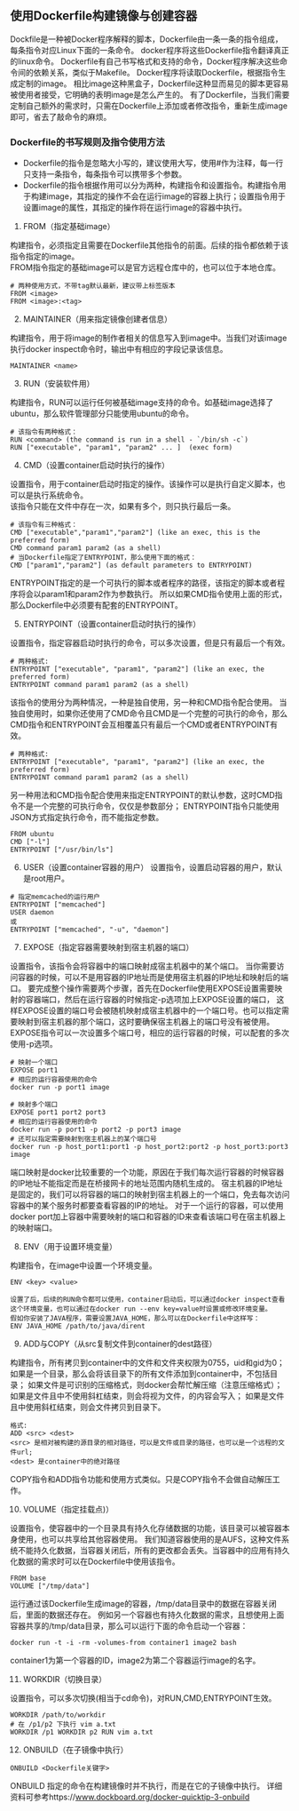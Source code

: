## 使用Dockerfile构建镜像与创建容器

Dockfile是一种被Docker程序解释的脚本，Dockerfile由一条一条的指令组成，每条指令对应Linux下面的一条命令。
docker程序将这些Dockerfile指令翻译真正的linux命令。
Dockerfile有自己书写格式和支持的命令，Docker程序解决这些命令间的依赖关系，类似于Makefile。
Docker程序将读取Dockerfile，根据指令生成定制的image。
相比image这种黑盒子，Dockerfile这种显而易见的脚本更容易被使用者接受，它明确的表明image是怎么产生的。
有了Dockerfile，当我们需要定制自己额外的需求时，只需在Dockerfile上添加或者修改指令，重新生成image即可，省去了敲命令的麻烦。



### Dockerfile的书写规则及指令使用方法

- Dockerfile的指令是忽略大小写的，建议使用大写，使用#作为注释，每一行只支持一条指令，每条指令可以携带多个参数。  
- Dockerfile的指令根据作用可以分为两种，构建指令和设置指令。构建指令用于构建image，其指定的操作不会在运行image的容器上执行；设置指令用于设置image的属性，其指定的操作将在运行image的容器中执行。  


1. FROM（指定基础image）

构建指令，必须指定且需要在Dockerfile其他指令的前面。后续的指令都依赖于该指令指定的image。  
FROM指令指定的基础image可以是官方远程仓库中的，也可以位于本地仓库。
```
# 两种使用方式，不带tag默认最新，建议带上标签版本
FROM <image>   
FROM <image>:<tag>  
```

2. MAINTAINER（用来指定镜像创建者信息）

构建指令，用于将image的制作者相关的信息写入到image中。当我们对该image执行docker inspect命令时，输出中有相应的字段记录该信息。
```
MAINTAINER <name>
```  

3. RUN（安装软件用）

构建指令，RUN可以运行任何被基础image支持的命令。如基础image选择了ubuntu，那么软件管理部分只能使用ubuntu的命令。
```
# 该指令有两种格式：
RUN <command> (the command is run in a shell - `/bin/sh -c`)  
RUN ["executable", "param1", "param2" ... ]  (exec form)  
```

4. CMD（设置container启动时执行的操作） 

设置指令，用于container启动时指定的操作。该操作可以是执行自定义脚本，也可以是执行系统命令。  
该指令只能在文件中存在一次，如果有多个，则只执行最后一条。
```
# 该指令有三种格式：
CMD ["executable","param1","param2"] (like an exec, this is the preferred form)  
CMD command param1 param2 (as a shell)  
# 当Dockerfile指定了ENTRYPOINT，那么使用下面的格式：
CMD ["param1","param2"] (as default parameters to ENTRYPOINT)  
```
ENTRYPOINT指定的是一个可执行的脚本或者程序的路径，该指定的脚本或者程序将会以param1和param2作为参数执行。
所以如果CMD指令使用上面的形式，那么Dockerfile中必须要有配套的ENTRYPOINT。

5. ENTRYPOINT（设置container启动时执行的操作）
   
设置指令，指定容器启动时执行的命令，可以多次设置，但是只有最后一个有效。
```
# 两种格式: 
ENTRYPOINT ["executable", "param1", "param2"] (like an exec, the preferred form)  
ENTRYPOINT command param1 param2 (as a shell)  
```
该指令的使用分为两种情况，一种是独自使用，另一种和CMD指令配合使用。
当独自使用时，如果你还使用了CMD命令且CMD是一个完整的可执行的命令，那么CMD指令和ENTRYPOINT会互相覆盖只有最后一个CMD或者ENTRYPOINT有效。
```
# 两种格式: 
ENTRYPOINT ["executable", "param1", "param2"] (like an exec, the preferred form)  
ENTRYPOINT command param1 param2 (as a shell)  
```
另一种用法和CMD指令配合使用来指定ENTRYPOINT的默认参数，这时CMD指令不是一个完整的可执行命令，仅仅是参数部分；
ENTRYPOINT指令只能使用JSON方式指定执行命令，而不能指定参数。
```
FROM ubuntu  
CMD ["-l"]  
ENTRYPOINT ["/usr/bin/ls"]  
```


6. USER（设置container容器的用户）
设置指令，设置启动容器的用户，默认是root用户。 
```
# 指定memcached的运行用户  
ENTRYPOINT ["memcached"]  
USER daemon  
或  
ENTRYPOINT ["memcached", "-u", "daemon"]  

```

7. EXPOSE（指定容器需要映射到宿主机器的端口）

设置指令，该指令会将容器中的端口映射成宿主机器中的某个端口。
当你需要访问容器的时候，可以不是用容器的IP地址而是使用宿主机器的IP地址和映射后的端口。
要完成整个操作需要两个步骤，首先在Dockerfile使用EXPOSE设置需要映射的容器端口，然后在运行容器的时候指定-p选项加上EXPOSE设置的端口，
这样EXPOSE设置的端口号会被随机映射成宿主机器中的一个端口号。也可以指定需要映射到宿主机器的那个端口，这时要确保宿主机器上的端口号没有被使用。
EXPOSE指令可以一次设置多个端口号，相应的运行容器的时候，可以配套的多次使用-p选项。

```
# 映射一个端口  
EXPOSE port1  
# 相应的运行容器使用的命令  
docker run -p port1 image  
  
# 映射多个端口  
EXPOSE port1 port2 port3  
# 相应的运行容器使用的命令  
docker run -p port1 -p port2 -p port3 image  
# 还可以指定需要映射到宿主机器上的某个端口号  
docker run -p host_port1:port1 -p host_port2:port2 -p host_port3:port3 image  
```
端口映射是docker比较重要的一个功能，原因在于我们每次运行容器的时候容器的IP地址不能指定而是在桥接网卡的地址范围内随机生成的。
宿主机器的IP地址是固定的，我们可以将容器的端口的映射到宿主机器上的一个端口，免去每次访问容器中的某个服务时都要查看容器的IP的地址。
对于一个运行的容器，可以使用docker port加上容器中需要映射的端口和容器的ID来查看该端口号在宿主机器上的映射端口。

8. ENV（用于设置环境变量）

构建指令，在image中设置一个环境变量。
```
ENV <key> <value>  
```
```
设置了后，后续的RUN命令都可以使用，container启动后，可以通过docker inspect查看这个环境变量，也可以通过在docker run --env key=value时设置或修改环境变量。  
假如你安装了JAVA程序，需要设置JAVA_HOME，那么可以在Dockerfile中这样写：
ENV JAVA_HOME /path/to/java/dirent
```

9. ADD与COPY（从src复制文件到container的dest路径）

构建指令，所有拷贝到container中的文件和文件夹权限为0755，uid和gid为0；  
如果是一个目录，那么会将该目录下的所有文件添加到container中，不包括目录；
如果文件是可识别的压缩格式，则docker会帮忙解压缩（注意压缩格式）；
如果<src>是文件且<dest>中不使用斜杠结束，则会将<dest>视为文件，<src>的内容会写入<dest>；
如果<src>是文件且<dest>中使用斜杠结束，则会<src>文件拷贝到<dest>目录下。

```
格式:
ADD <src> <dest>  
<src> 是相对被构建的源目录的相对路径，可以是文件或目录的路径，也可以是一个远程的文件url;
<dest> 是container中的绝对路径
```

COPY指令和ADD指令功能和使用方式类似。只是COPY指令不会做自动解压工作。


10. VOLUME（指定挂载点)）

设置指令，使容器中的一个目录具有持久化存储数据的功能，该目录可以被容器本身使用，也可以共享给其他容器使用。
我们知道容器使用的是AUFS，这种文件系统不能持久化数据，当容器关闭后，所有的更改都会丢失。当容器中的应用有持久化数据的需求时可以在Dockerfile中使用该指令。
```
FROM base  
VOLUME ["/tmp/data"]  
```
运行通过该Dockerfile生成image的容器，/tmp/data目录中的数据在容器关闭后，里面的数据还存在。
例如另一个容器也有持久化数据的需求，且想使用上面容器共享的/tmp/data目录，那么可以运行下面的命令启动一个容器：
```
docker run -t -i -rm -volumes-from container1 image2 bash  
```
container1为第一个容器的ID，image2为第二个容器运行image的名字。

11. WORKDIR（切换目录）

设置指令，可以多次切换(相当于cd命令)，对RUN,CMD,ENTRYPOINT生效。 
```
WORKDIR /path/to/workdir  
# 在 /p1/p2 下执行 vim a.txt  
WORKDIR /p1 WORKDIR p2 RUN vim a.txt 
```

12. ONBUILD（在子镜像中执行）

```
ONBUILD <Dockerfile关键字>  
```
ONBUILD 指定的命令在构建镜像时并不执行，而是在它的子镜像中执行。
详细资料可参考https://www.dockboard.org/docker-quicktip-3-onbuild




